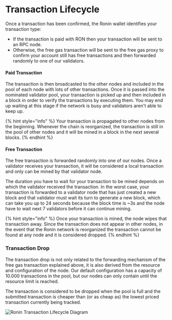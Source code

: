 # Transaction Lifecycle

Once a transaction has been confirmed, the Ronin wallet identifies your transaction type:

* If the transaction is paid with RON then your transaction will be sent to an RPC node.
* Otherwise, the free gas transaction will be sent to the free gas proxy to confirm your account still has free transactions and then forwarded randomly to one of our validators.

#### Paid Transaction

The transaction is then broadcasted to the other nodes and included in the pool of each node with lots of other transactions. Once it is passed into the nominated validator pool, your transaction is picked up and then included in a block in order to verify the transactions by executing them. You may end up waiting at this stage if the network is busy and validators aren't able to keep up.

{% hint style="info" %}
Your transaction is propagated to other nodes from the beginning. Whenever the chain is reorganized, the transaction is still in the pool of other nodes and it will be mined in a block in the next several blocks.
{% endhint %}

#### Free Transaction

The free transaction is forwarded randomly into one of our nodes. Once a validator receives your transaction, it will be considered a local transaction and only can be mined by that validator node.

The duration you have to wait for your transaction to be mined depends on which the validator received the transaction. In the worst case, your transaction is forwarded to a validator node that has just created a new block and that validator must wait its turn to generate a new block, which can take you up to 24 seconds because the block time is \~3s and the node have to wait next 7 validators before it can continue mining.

{% hint style="info" %}
Once your transaction is mined, the node wipes that transaction away. Since the transaction does not appear in other nodes, in the event that the Ronin network is reorganized the transaction cannot be found at any node and it is considered dropped.
{% endhint %}

### Transaction Drop

The transaction drop is not only related to the forwarding mechanism of the free gas transaction explained above, it is also derived from the resource and configuration of the node. Our default configuration has a capacity of 10.000 transactions in the pool, but our nodes can only contain until the resource limit is reached.

The transaction is considered to be dropped when the pool is full and the submitted transaction is cheaper than (or as cheap as) the lowest priced transaction currently being tracked.

![Ronin Transaction Lifecycle Diagram](<../.gitbook/assets/image (3).png>)
